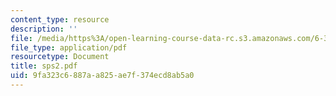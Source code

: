 ```yaml
---
content_type: resource
description: ''
file: /media/https%3A/open-learning-course-data-rc.s3.amazonaws.com/6-336j-introduction-to-numerical-simulation-sma-5211-fall-2003/9fa323c6887aa825ae7f374ecd8ab5a0_sps2.pdf
file_type: application/pdf
resourcetype: Document
title: sps2.pdf
uid: 9fa323c6-887a-a825-ae7f-374ecd8ab5a0
---
```

